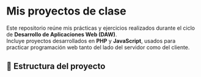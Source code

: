 # Mis proyectos de clase

Este repositorio reúne mis prácticas y ejercicios realizados durante el ciclo de **Desarrollo de Aplicaciones Web (DAW)**.  
Incluye proyectos desarrollados en **PHP** y **JavaScript**, usados para practicar programación web tanto del lado del servidor como del cliente.

## 📂 Estructura del proyecto

